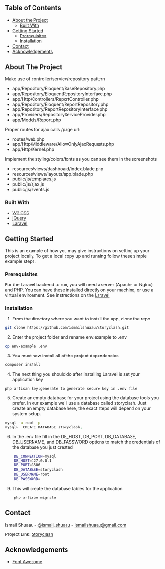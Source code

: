<!-- TABLE OF CONTENTS -->
## Table of Contents

* [About the Project](#about-the-project)
  * [Built With](#built-with)
* [Getting Started](#getting-started)
  * [Prerequisites](#prerequisites)
  * [Installation](#installation)
* [Contact](#contact)
* [Acknowledgements](#acknowledgements)



<!-- ABOUT THE PROJECT -->
## About The Project

Make use of controller/service/repository pattern 
* app/Repository/Eloquent/BaseRepository.php
* app/Repository/EloquentRepositoryInterface.php
* app/Http/Controllers/ReportController.php
* app/Repository/Eloquent/ReportRepository.php
* app/Repository/ReportRepositoryInterface.php
* app/Providers/RepositoryServiceProvider.php
* app/Models/Report.php

Proper routes for ajax calls /page url:
* routes/web.php
* app/Http/Middleware/AllowOnlyAjaxRequests.php
* app/Http/Kernel.php

Implement the styling/colors/fonts as you can see them in the screenshots 
* resources/views/dashboard/index.blade.php
* resources/views/layouts/app.blade.php
* public/js/templates.js
* public/js/ajax.js
* public/js/events.js

### Built With
* [W3.CSS](https://www.w3schools.com/w3css)
* [jQuery](https://jquery.com)
* [Laravel](https://laravel.com)


<!-- GETTING STARTED -->
## Getting Started

This is an example of how you may give instructions on setting up your project locally.
To get a local copy up and running follow these simple example steps.

### Prerequisites

For the Laravel backend to run, you will need a server (Apache or Nginx) and PHP. You can have these installed directly on your machine, or use a virtual environment. See instructions on the [Laravel](https://laravel.com)

### Installation

1. From the directory where you want to install the app, clone the repo
```sh
git clone https://github.com/ismailshuaau/storyclash.git
```
2. Enter the project folder and rename env.example to .env
```sh
cp env-example .env
```
3. You must now install all of the project dependencies
```sh
composer install
```
4. The next thing you should do after installing Laravel is set your application key 
```sh
php artisan key:generate to generate secure key in .env file
```

5.  Create an empty database for your project using the database tools you prefer. 
In our example we'll use a database called storyclash. Just create an empty database here, the exact steps will depend on your system setup.
``` sh
mysql -u root -p
mysql>  CREATE DATABASE storyclash;
```
6. In the .env file fill in the DB_HOST, DB_PORT, DB_DATABASE, DB_USERNAME, and DB_PASSWORD options to match the credentials of the database you just created
```sh
    DB_CONNECTION=mysql
    DB_HOST=127.0.0.1
    DB_PORT=3306
    DB_DATABASE=storyclash
    DB_USERNAME=root
    DB_PASSWORD=

```
9. This will create the database tables for the application
```sh
    php artisan migrate
```

<!-- CONTACT -->
## Contact

Ismail Shuaau - [@ismail_shuaau](https://twitter.com/ismail_shuaau) - ismailshuaau@gmail.com

Project Link: [Storyclash](https://github.com/ismailshuaau/storyclash)



<!-- ACKNOWLEDGEMENTS -->
## Acknowledgements
* [Font Awesome](https://fontawesome.com)
